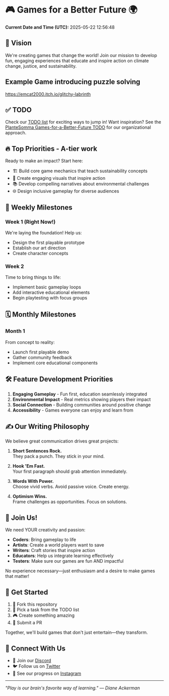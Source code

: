 # 🎮 Games for a Better Future 🌍

**Current Date and Time (UTC):** 2025-05-22 12:56:48  


## 🚀 Vision

We're creating games that change the world! Join our mission to develop fun, engaging experiences that educate and inspire action on climate change, justice, and sustainability.

## Example Game introducing puzzle solving

https://emcat2000.itch.io/glitchy-labrinth

## ✅ TODO

Check our [TODO list](TODO.md) for exciting ways to jump in! Want inspiration? See the [PlanteSomma Games-for-a-Better-Future TODO](https://github.com/PlanteSomma/Games-for-a-Better-Future/blob/main/TODO.md) for our organizational approach.

## 🔥 Top Priorities - A-tier work

Ready to make an impact? Start here:
- 🏗️ Build core game mechanics that teach sustainability concepts
- 🎨 Create engaging visuals that inspire action
- 📚 Develop compelling narratives about environmental challenges
- 🌐 Design inclusive gameplay for diverse audiences

## 📅 Weekly Milestones

### Week 1 (Right Now!)
We're laying the foundation! Help us:
- Design the first playable prototype
- Establish our art direction
- Create character concepts

### Week 2
Time to bring things to life:
- Implement basic gameplay loops
- Add interactive educational elements
- Begin playtesting with focus groups

## 🗓️ Monthly Milestones

### Month 1
From concept to reality:
- Launch first playable demo
- Gather community feedback
- Implement core educational components

## 🛠️ Feature Development Priorities

1. **Engaging Gameplay** - Fun first, education seamlessly integrated
2. **Environmental Impact** - Real metrics showing players their impact
3. **Social Connection** - Building communities around positive change
4. **Accessibility** - Games everyone can enjoy and learn from

## ✍️ Our Writing Philosophy

We believe great communication drives great projects:

1. **Short Sentences Rock.**  
   They pack a punch. They stick in your mind.

2. **Hook 'Em Fast.**  
   Your first paragraph should grab attention immediately.

3. **Words With Power.**  
   Choose vivid verbs. Avoid passive voice. Create energy.

4. **Optimism Wins.**  
   Frame challenges as opportunities. Focus on solutions.

## 🤝 Join Us!

We need YOUR creativity and passion:

- **Coders**: Bring gameplay to life
- **Artists**: Create a world players want to save
- **Writers**: Craft stories that inspire action
- **Educators**: Help us integrate learning effectively
- **Testers**: Make sure our games are fun AND impactful

No experience necessary—just enthusiasm and a desire to make games that matter!

## 🌈 Get Started

1. 🍴 Fork this repository
2. 🌱 Pick a task from the TODO list
3. 🎮 Create something amazing
4. 🔄 Submit a PR

Together, we'll build games that don't just entertain—they transform.

## 📢 Connect With Us

- 💬 Join our [Discord](https://discord.gg/example)
- 🐦 Follow us on [Twitter](https://twitter.com/example)
- 📸 See our progress on [Instagram](https://instagram.com/example)

---

*"Play is our brain's favorite way of learning." — Diane Ackerman*
